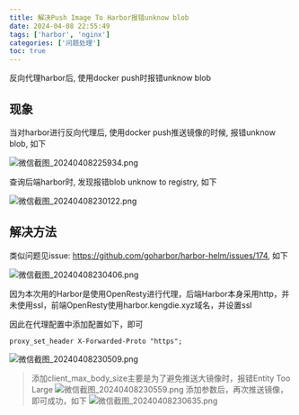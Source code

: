 ```yaml
---
title: 解决Push Image To Harbor报错unknow blob
date: 2024-04-08 22:55:49
tags: ['harbor', 'nginx']
categories: ['问题处理']
toc: true
---
```

反向代理harbor后, 使用docker push时报错unknow blob

<!--more-->

## 现象

当对harbor进行反向代理后, 使用docker push推送镜像的时候, 报错unknow blob, 如下

![微信截图_20240408225934.png](https://mys3.kengdie.xyz/blog/微信截图_20240408225934.png)

查询后端harbor时, 发现报错blob unknow to registry, 如下

![微信截图_20240408230122.png](https://mys3.kengdie.xyz/blog/微信截图_20240408230122.png)

## 解决方法

类似问题见issue: https://github.com/goharbor/harbor-helm/issues/174, 如下

![微信截图_20240408230406.png](https://mys3.kengdie.xyz/blog/微信截图_20240408230406.png)

因为本次用的Harbor是使用OpenResty进行代理，后端Harbor本身采用http，并未使用ssl，前端OpenResty使用harbor.kengdie.xyz域名，并设置ssl

因此在代理配置中添加配置如下，即可

``` shell
proxy_set_header X-Forwarded-Proto "https";
```

![微信截图_20240408230509.png](https://mys3.kengdie.xyz/blog/微信截图_20240408230509.png)

> 添加client_max_body_size主要是为了避免推送大镜像时，报错Entity Too Large
> ![微信截图_20240408230559.png](https://mys3.kengdie.xyz/blog/微信截图_20240408230559.png)
> 添加参数后，再次推送镜像，即可成功，如下
> ![微信截图_20240408230635.png](https://mys3.kengdie.xyz/blog/微信截图_20240408230635.png)


